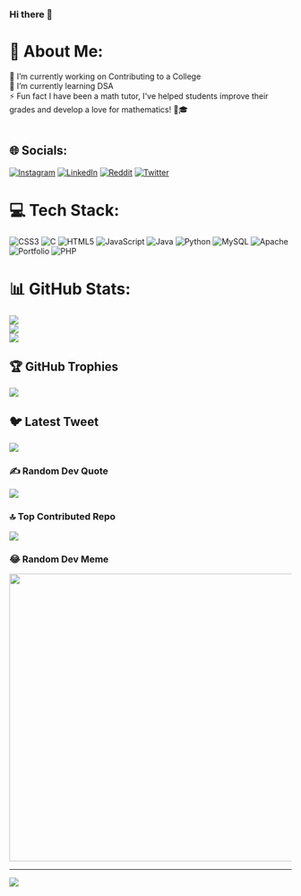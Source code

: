### Hi there 👋

# 💫 About Me:
🔭 I’m currently working on Contributing to a College<br>🌱 I’m currently learning DSA<br>⚡ Fun fact   I have been a math tutor, I've helped students improve their grades and develop a love for mathematics! 🧮🎓<br><br>


## 🌐 Socials:
[![Instagram](https://img.shields.io/badge/Instagram-%23E4405F.svg?logo=Instagram&logoColor=white)](https://instagram.com/rounakrunwal__) [![LinkedIn](https://img.shields.io/badge/LinkedIn-%230077B5.svg?logo=linkedin&logoColor=white)](https://linkedin.com/in/rounak-runwal) [![Reddit](https://img.shields.io/badge/Reddit-%23FF4500.svg?logo=Reddit&logoColor=white)](https://reddit.com/user/macjojo123) [![Twitter](https://img.shields.io/badge/Twitter-%231DA1F2.svg?logo=Twitter&logoColor=white)](https://twitter.com/Rounakrunwal08) 

# 💻 Tech Stack:
![CSS3](https://img.shields.io/badge/css3-%231572B6.svg?style=for-the-badge&logo=css3&logoColor=white) ![C](https://img.shields.io/badge/c-%2300599C.svg?style=for-the-badge&logo=c&logoColor=white) ![HTML5](https://img.shields.io/badge/html5-%23E34F26.svg?style=for-the-badge&logo=html5&logoColor=white) ![JavaScript](https://img.shields.io/badge/javascript-%23323330.svg?style=for-the-badge&logo=javascript&logoColor=%23F7DF1E) ![Java](https://img.shields.io/badge/java-%23ED8B00.svg?style=for-the-badge&logo=java&logoColor=white) ![Python](https://img.shields.io/badge/python-3670A0?style=for-the-badge&logo=python&logoColor=ffdd54) ![MySQL](https://img.shields.io/badge/mysql-%2300f.svg?style=for-the-badge&logo=mysql&logoColor=white) ![Apache](https://img.shields.io/badge/apache-%23D42029.svg?style=for-the-badge&logo=apache&logoColor=white) ![Portfolio](https://img.shields.io/badge/Portfolio-%23000000.svg?style=for-the-badge&logo=firefox&logoColor=#FF7139) ![PHP](https://img.shields.io/badge/php-%23777BB4.svg?style=for-the-badge&logo=php&logoColor=white)
# 📊 GitHub Stats:
![](https://github-readme-stats.vercel.app/api?username=ronak0808&theme=radical&hide_border=true&include_all_commits=true&count_private=true)<br/>
![](https://github-readme-streak-stats.herokuapp.com/?user=ronak0808&theme=radical&hide_border=true)<br/>
![](https://github-readme-stats.vercel.app/api/top-langs/?username=ronak0808&theme=radical&hide_border=true&include_all_commits=true&count_private=true&layout=compact)

## 🏆 GitHub Trophies
![](https://github-profile-trophy.vercel.app/?username=ronak0808&theme=radical&no-frame=false&no-bg=false&margin-w=4)

## 🐦 Latest Tweet
[![](https://gtce.itsvg.in/api?username=Rounakrunwal08)](https://github.com/VishwaGauravIn/github-twitter-card-embed)

### ✍️ Random Dev Quote
![](https://quotes-github-readme.vercel.app/api?type=horizontal&theme=radical)

### 🔝 Top Contributed Repo
![](https://github-contributor-stats.vercel.app/api?username=ronak0808&limit=5&theme=radical&combine_all_yearly_contributions=true)

### 😂 Random Dev Meme
<img src="https://rm.up.railway.app/" width="512px"/>

---
[![](https://visitcount.itsvg.in/api?id=ronak0808&icon=0&color=0)](https://visitcount.itsvg.in)

<!-- Proudly created with GPRM ( https://gprm.itsvg.in ) -->
